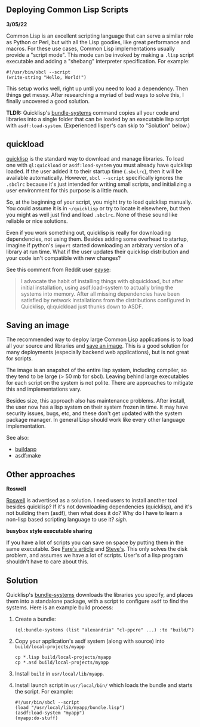 Deploying Common Lisp Scripts
--------------------------
**3/05/22**

Common Lisp is an excellent scripting language that can serve a similar role as Python or Perl, but with all the Lisp goodies, like great performance and macros.
For these use cases, Common Lisp implementations usually provide a "script mode".
This mode can be invoked by making a `.lisp` script executable and adding a "shebang" interpreter specification.
For example:

    #!/usr/bin/sbcl --script
    (write-string "Hello, World!")

This setup works well, right up until you need to load a dependency.
Then things get messy.
After researching a myriad of bad ways to solve this, I finally uncovered a good solution.

**TLDR:** Quicklisp's [bundle-systems][ql-bundle] command copies all your code and libraries into a single folder that can be loaded by an executable lisp script with `asdf:load-system`. (Experienced lisper's can skip to "Solution" below.)

## quickload

[quicklisp][ql] is the standard way to download and manage libraries.
To load one with `ql:quickload` or `asdf:load-system` you must already have quicklisp loaded.
If the user added it to their startup time (`.sbclrc`), then it will be available automatically. 
However, `sbcl --script` specifically ignores the `.sbclrc` because it's just intended for writing small scripts,
and initializing a user environment for this purpose is a little much.

So, at the beginning of your script, you might try to load quicklisp manually.
You could assume it is in `~/quicklisp` or try to locate it elsewhere, but then 
you might as well just find and load `.sbclrc`.
None of these sound like reliable or nice solutions.

Even if you work something out,
quicklisp is really for downloading dependencies, not using them.
Besides adding some overhead to startup,
imagine if python's `import` started downloading an arbitrary version of a library at run time.
What if the user updates their quicklisp distribution and your code isn't compatible with new changes? 

See this comment from Reddit user [eayse][reddit]:

> I advocate the habit of installing things with ql:quickload, but after initial installation, using asdf:load-system to actually bring the systems into memory.
> After all missing dependencies have been satisfied by network installations from the distributions configured in Quicklisp, ql:quickload just thunks down to ASDF.


## Saving an image

The recommended way to deploy large Common Lisp applications is to load all your source and libraries and [save an image][save-image].
This is a good solution for many deployments (especially backend web applications),
but is not great for scripts. 

The image is an snapshot of the entire lisp system, including compiler, so they tend to be large (> 50 mb for sbcl).
Leaving behind large executables for each script on the system is not polite.
There are approaches to mitigate this and implementations vary.

Besides size, this approach also has  maintenance problems.
After install, the user now has a lisp system on their system frozen in time.
It may have security issues, bugs, etc, and these don't get updated with the system package manager.
In general Lisp should work like every other language implementation.

See also:

- [buildapp][buildapp]
- asdf:make

## Other approaches

**Roswell**

[Roswell][roswell] is advertised as a solution.
I need users to install another tool besides quicklisp? 
If it's not downloading dependencies (quicklisp), and it's not building them (asdf),
then what does it do? 
Why do I have to learn a non-lisp based scripting language to use it?
*sigh*.


**busybox style executable sharing**

If you have a lot of scripts you can save on space
by putting them in the same executable.
See [Fare's article][busybox] and [Steve's][small-cli].
This only solves the disk problem, and assumes we have a lot of scripts.
User's of a lisp program shouldn't have to care about this.

## Solution

Quicklisp's [bundle-systems][ql-bundle] downloads the libraries you specify,
and places them into a standalone package, with a script to configure `asdf` to find the systems.
Here is an example build process:

1. Create a bundle:

       (ql:bundle-systems (list "alexandria" "cl-ppcre" ...) :to "build/")

2. Copy your application's asdf system (along with source) into `build/local-projects/myapp`

       cp *.lisp build/local-projects/myapp
       cp *.asd build/local-projects/myapp

3. Install `build` in `usr/local/lib/myapp`.

4. Install launch script in `usr/local/bin/` which loads the bundle and starts the script.
   For example:

       #!/usr/bin/sbcl --script
       (load "/usr/local/lib/myapp/bundle.lisp")
       (asdf:load-system "myapp")
       (myapp:do-stuff)

[buildapp]: https://www.xach.com/lisp/buildapp/
[small-cli]: https://stevelosh.com/blog/2021/03/small-common-lisp-cli-programs/
[ql-bundle]: https://www.quicklisp.org/beta/bundles.html
[save-image]: https://lispcookbook.github.io/cl-cookbook/scripting.html
[reddit]: https://old.reddit.com/r/lisp/comments/iai2ab/repairing_asdf_package_storage/g1pnxdt/
[roswell]: https://roswell.github.io/Roswell-as-a-Scripting-Environment.html
[busybox]: https://fare.livejournal.com/184127.html
[ql]: https://www.quicklisp.org/beta/
